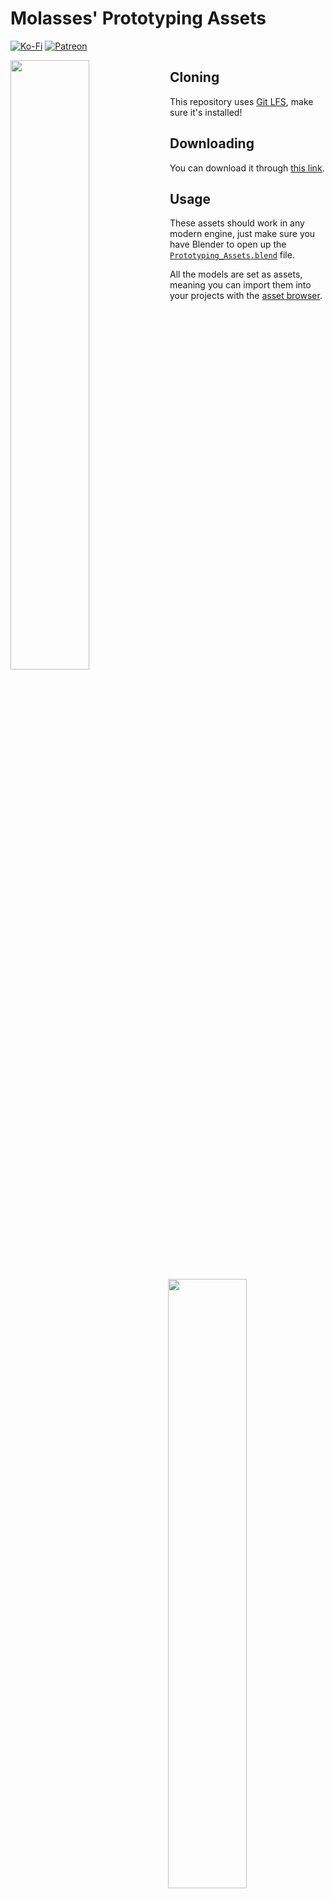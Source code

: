 # Molasses' Prototyping Assets

[![Ko-Fi](https://img.shields.io/badge/donate-kofi-blue?style=for-the-badge&logo=ko-fi&color=E35B57&logoColor=FFFFFF&labelColor=232323)](https://ko-fi.com/molasses)
[![Patreon](https://img.shields.io/badge/donate-patreon-blue?style=for-the-badge&logo=patreon&color=E35B57&logoColor=FFFFFF&labelColor=232323)](https://www.patreon.com/molasseslover)


<html>

<img src=img/preview-front.png width=50% align="left">
<img src=img/preview-back.png width=50% align="right">

</html>

## Cloning

This repository uses [Git LFS](https://git-lfs.com/), make sure it's installed!

## Downloading

You can download it through [this link](https://github.com/MolassesLover/PrototypingAssets/raw/master/Prototyping_Assets.blend).

## Usage

These assets should work in any modern engine, just make sure you have
Blender to open up the [`Prototyping_Assets.blend`](Prototyping_Assets.blend) file.

All the models are set as assets, meaning you can import them into your projects
with the [asset browser](https://docs.blender.org/manual/en/latest/editors/asset_browser.html).